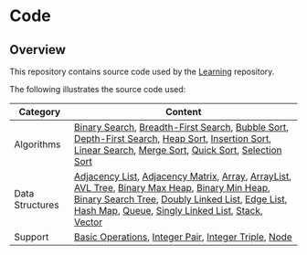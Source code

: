 # Code

## Overview
This repository contains source code used by the [Learning](https://github.com/shumarb/learning) repository.

The following illustrates the source code used:

| Category        | Content                                                                                                                                                                                                                                                                                                                                                                                                                                                                                                                                                                                                                                                                                                                                                                                                                                                                                                                                                                                                                                                                                                                                                                                                                                                                                                                                                              |
|-----------------|----------------------------------------------------------------------------------------------------------------------------------------------------------------------------------------------------------------------------------------------------------------------------------------------------------------------------------------------------------------------------------------------------------------------------------------------------------------------------------------------------------------------------------------------------------------------------------------------------------------------------------------------------------------------------------------------------------------------------------------------------------------------------------------------------------------------------------------------------------------------------------------------------------------------------------------------------------------------------------------------------------------------------------------------------------------------------------------------------------------------------------------------------------------------------------------------------------------------------------------------------------------------------------------------------------------------------------------------------------------------| 
| Algorithms      | [Binary Search](https://github.com/shumarb/code/blob/main/algorithms/BinarySearch.java), [Breadth-First Search](https://github.com/shumarb/code/blob/main/algorithms/BreadthFirstSearch.java), [Bubble Sort](https://github.com/shumarb/code/blob/main/algorithms/BubbleSort.java), [Depth-First Search](https://github.com/shumarb/code/blob/main/algorithms/DepthFirstSearch.java), [Heap Sort](https://github.com/shumarb/code/blob/main/algorithms/HeapSort.java), [Insertion Sort](https://github.com/shumarb/code/blob/main/algorithms/InsertionSort.java), [Linear Search](https://github.com/shumarb/code/blob/main/algorithms/LinearSearch.java), [Merge Sort](https://github.com/shumarb/code/blob/main/algorithms/MergeSort.java), [Quick Sort](https://github.com/shumarb/code/blob/main/algorithms/QuickSort.java), [Selection Sort](https://github.com/shumarb/code/blob/main/algorithms/SelectionSort.java)                                                                                                                                                                                                                                                                                                                                                                                                                                           |
| Data Structures | [Adjacency List](https://github.com/shumarb/code/blob/main/algorithms/AdjacencyList.java), [Adjacency Matrix](https://github.com/shumarb/code/blob/main/algorithms/AdjacencyMatrix.java), [Array](https://github.com/shumarb/code/blob/main/algorithms/Array.java), [ArrayList](https://github.com/shumarb/code/blob/main/algorithms/ArrayListExample.java), [AVL Tree](https://github.com/shumarb/code/blob/main/algorithms/AVLTree.java), [Binary Max Heap](https://github.com/shumarb/code/blob/main/algorithms/BinaryMaxHeap.java), [Binary Min Heap](https://github.com/shumarb/code/blob/main/algorithms/BinaryMinHeap.java), [Binary Search Tree](https://github.com/shumarb/code/blob/main/algorithms/BinarySearchTree.java), [Doubly Linked List](https://github.com/shumarb/code/blob/main/algorithms/DoublyLinkedList.java), [Edge List](https://github.com/shumarb/code/blob/main/algorithms/EdgeList.java), [Hash Map](https://github.com/shumarb/code/blob/main/algorithms/HashMapExample.java), [Queue](https://github.com/shumarb/code/blob/main/algorithms/QueueExample.java), [Singly Linked List](https://github.com/shumarb/code/blob/main/algorithms/SinglyLinkedList.java), [Stack](https://github.com/shumarb/code/blob/main/algorithms/StackExample.java), [Vector](https://github.com/shumarb/code/blob/main/algorithms/VectorExample.java) |
| Support         | [Basic Operations](https://github.com/shumarb/code/blob/main/algorithms/BasicOperations.java), [Integer Pair](https://github.com/shumarb/code/blob/main/algorithms/IntegerPair.java), [Integer Triple](https://github.com/shumarb/code/blob/main/algorithms/IntegerTriple.java), [Node](https://github.com/shumarb/code/blob/main/algorithms/Node.java)                                                                                                                                                                                                                                                                                                                                                                                                                                                                                                                                                                                                                                                                                                                                                                                                                                                                                                                                                                                                              |
